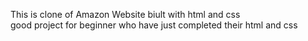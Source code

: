 This is clone of Amazon Website biult with html and css
<br>
good project for beginner who have just completed their html and css
